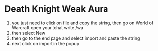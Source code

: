 # Death Knight Weak Aura

1) you just need to click on file and copy the string, then go on World of Warcraft open your tchat write /wa
2) then select New 
3) then go to the end page and select import and paste the string
4) next click on import in the popup
